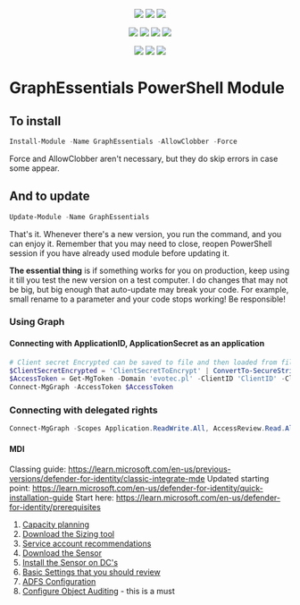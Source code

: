 ﻿<p align="center">
  <a href="https://www.powershellgallery.com/packages/GraphEssentials"><img src="https://img.shields.io/powershellgallery/v/GraphEssentials.svg"></a>
  <a href="https://www.powershellgallery.com/packages/GraphEssentials"><img src="https://img.shields.io/powershellgallery/vpre/GraphEssentials.svg?label=powershell%20gallery%20preview&colorB=yellow"></a>
  <a href="https://github.com/EvotecIT/GraphEssentials"><img src="https://img.shields.io/github/license/EvotecIT/GraphEssentials.svg"></a>
</p>

<p align="center">
  <a href="https://www.powershellgallery.com/packages/GraphEssentials"><img src="https://img.shields.io/powershellgallery/p/GraphEssentials.svg"></a>
  <a href="https://github.com/EvotecIT/GraphEssentials"><img src="https://img.shields.io/github/languages/top/evotecit/GraphEssentials.svg"></a>
  <a href="https://github.com/EvotecIT/GraphEssentials"><img src="https://img.shields.io/github/languages/code-size/evotecit/GraphEssentials.svg"></a>
  <a href="https://www.powershellgallery.com/packages/GraphEssentials"><img src="https://img.shields.io/powershellgallery/dt/GraphEssentials.svg"></a>
</p>

<p align="center">
  <a href="https://twitter.com/PrzemyslawKlys"><img src="https://img.shields.io/twitter/follow/PrzemyslawKlys.svg?label=Twitter%20%40PrzemyslawKlys&style=social"></a>
  <a href="https://evotec.xyz/hub"><img src="https://img.shields.io/badge/Blog-evotec.xyz-2A6496.svg"></a>
  <a href="https://www.linkedin.com/in/pklys"><img src="https://img.shields.io/badge/LinkedIn-pklys-0077B5.svg?logo=LinkedIn"></a>
</p>

# GraphEssentials PowerShell Module


## To install

```powershell
Install-Module -Name GraphEssentials -AllowClobber -Force
```

Force and AllowClobber aren't necessary, but they do skip errors in case some appear.

## And to update

```powershell
Update-Module -Name GraphEssentials
```

That's it. Whenever there's a new version, you run the command, and you can enjoy it. Remember that you may need to close, reopen PowerShell session if you have already used module before updating it.

**The essential thing** is if something works for you on production, keep using it till you test the new version on a test computer. I do changes that may not be big, but big enough that auto-update may break your code. For example, small rename to a parameter and your code stops working! Be responsible!

### Using Graph

#### Connecting with ApplicationID, ApplicationSecret as an application


```powershell
# Client secret Encrypted can be saved to file and then loaded from file
$ClientSecretEncrypted = 'ClientSecretToEncrypt' | ConvertTo-SecureString -AsPlainText | ConvertFrom-SecureString
$AccessToken = Get-MgToken -Domain 'evotec.pl' -ClientID 'ClientID' -ClientSecretEncrypted $ClientSecretEncrypted
Connect-MgGraph -AccessToken $AccessToken
```

### Connecting with delegated rights

```powershell
Connect-MgGraph -Scopes Application.ReadWrite.All, AccessReview.Read.All, AdministrativeUnit.Read.All, 'User.Read.All', RoleManagement.Read.Directory, Directory.Read.All, EntitlementManagement.Read.All
```


#### MDI

Classing guide: https://learn.microsoft.com/en-us/previous-versions/defender-for-identity/classic-integrate-mde
Updated starting point: https://learn.microsoft.com/en-us/defender-for-identity/quick-installation-guide
Start here: https://learn.microsoft.com/en-us/defender-for-identity/prerequisites

1. [Capacity planning](https://learn.microsoft.com/en-us/defender-for-identity/capacity-planning)
2. [Download the Sizing tool](https://github.com/microsoft/ATA-AATP-Sizing-Tool/releases)
3. [Service account recommendations](https://learn.microsoft.com/en-us/defender-for-identity/directory-service-accounts)
4. [Download the Sensor](https://learn.microsoft.com/en-us/defender-for-identity/download-sensor)
5. [Install the Sensor on DC's ](https://learn.microsoft.com/en-us/defender-for-identity/install-sensor)
6. [Basic Settings that you should review](https://www.microsoft.com/videoplayer/embed/RWFVEX)
7. [ADFS Configuration](https://learn.microsoft.com/en-us/defender-for-identity/active-directory-federation-services)
8. [Configure Object Auditing](https://aka.ms/mdi/objectauditing) - this is a must
